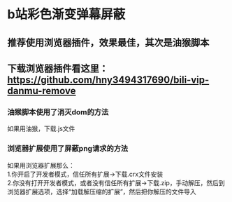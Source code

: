 # b站彩色渐变弹幕屏蔽<br>


## 推荐使用浏览器插件，效果最佳，其次是油猴脚本<br>
## 下载浏览器插件看这里：https://github.com/hny3494317690/bili-vip-danmu-remove<br>
### 油猴脚本使用了消灭dom的方法<br>
如果用油猴，下载.js文件<br>
### 浏览器扩展使用了屏蔽png请求的方法<br>
如果用浏览器扩展那么：<br>
1.你开启了开发者模式，信任所有扩展→下载.crx文件安装<br>
2.你没有打开开发者模式，或者没有信任所有扩展→下载.zip，手动解压，然后到浏览器扩展选项，选择“加载解压缩的扩展”，然后把你解压的文件导入<br>

